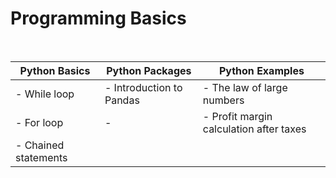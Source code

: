# Programming Basics

<br />
 
| Python Basics          | Python Packages            | Python Examples                            |  
| -------------          | ----------------           | ----------------                           |
| - While loop           | - Introduction to Pandas   |  - The law of large numbers                | 
| - For loop             | -                          |  - Profit margin calculation after taxes   |
| - Chained statements   |                            |                                            |

<br />

  
